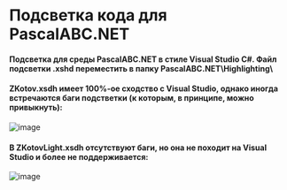 # Подсветка кода для PascalABC.NET
#### Подсветка для среды PascalABC.NET в стиле Visual Studio C#. Файл подсветки .xshd переместить в папку PascalABC.NET\Highlighting\

#### ZKotov.xsdh имеет 100%-ое сходство с Visual Studio, однако иногда встречаются баги подстветки (к которым, в принципе, можно привыкнуть):
![image](https://user-images.githubusercontent.com/44296606/134330249-52c166cb-19db-4672-a274-2f1339062132.png)

#### В ZKotovLight.xsdh отсутствуют баги, но она не походит на Visual Studio и более не поддерживается: 
![image](https://user-images.githubusercontent.com/44296606/134329697-81ab8a72-2161-4f63-a438-e4c0e0183930.png)
